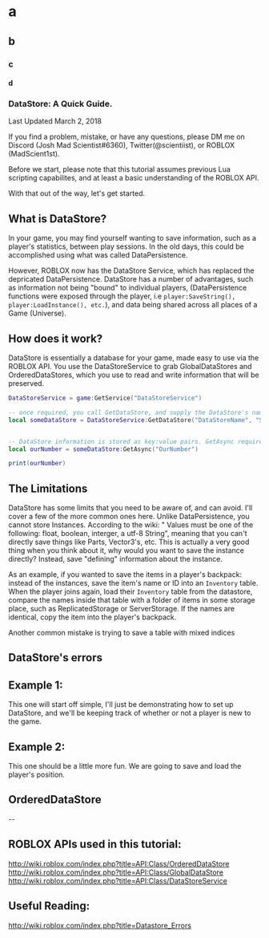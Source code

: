 # a
## b
### c
#### d

### DataStore: A Quick Guide.

Last Updated March 2, 2018

If you find a problem, mistake, or have any questions, please DM me on Discord (Josh Mad Scientist#6360), Twitter(@scientiist), or ROBLOX (MadScient1st).


Before we start, please note that this tutorial assumes previous Lua scripting capabilites, and at least a basic understanding of the ROBLOX API.

With that out of the way, let's get started.

## What is DataStore?

In your game, you may find yourself wanting to save information, such as a player's statistics, between play sessions. In the old days, this could be accomplished using what was called DataPersistence. 

However, ROBLOX now has the DataStore Service, which has replaced the depricated DataPersistence. DataStore has a number of advantages, such as information not being "bound" to individual players, (DataPersistence functions were exposed through the player, i.e `player:SaveString(), player:LoadInstance(), etc.`), and data being shared across all places of a Game (Universe).

## How does it work?

DataStore is essentially a database for your game, made easy to use via the ROBLOX API. You use the DataStoreService to grab GlobalDataStores and OrderedDataStores, which you use to read and write information that will be preserved. 

```lua
DataStoreService = game:GetService("DataStoreService")

-- once required, you call GetDataStore, and supply the DataStore's name, as well as the scope as arguments.
local someDataStore = DataStoreService:GetDataStore("DataStoreName", "ScopeOfThisDataStore")


-- DataStore information is stored as key:value pairs. GetAsync requires the key string, and will return the value. If this is not already set, it will return nil.
local ourNumber = someDataStore:GetAsync("OurNumber")

print(ourNumber)
```

## The Limitations

DataStore has some limits that you need to be aware of, and can avoid. I'll cover a few of the more common ones here. Unlike DataPersistence, you cannot store Instances. According to the wiki: "
Values must be one of the following: float, boolean, interger, a utf-8 String", meaning that you can't directly save things like Parts, Vector3's, etc. This is actually a very good thing when you think about it, why would you want to save the instance directly? Instead, save "defining" information about the instance. 

As an example, if you wanted to save the items in a player's backpack: instead of the instances, save the item's name or ID into an `Inventory` table. When the player joins again, load their `Inventory` table from the datastore, compare the names inside that table with a folder of items in some storage place, such as ReplicatedStorage or ServerStorage. If the names are identical, copy the item into the player's backpack.

Another common mistake is trying to save a table with mixed indices

## DataStore's errors


## Example 1:

This one will start off simple, I'll just be demonstrating how to set up DataStore, and we'll be keeping track of whether or not a player is new to the game.


## Example 2: 
This one should be a little more fun. We are going to save and load the player's position.


## OrderedDataStore


--
## ROBLOX APIs used in this tutorial:
http://wiki.roblox.com/index.php?title=API:Class/OrderedDataStore
http://wiki.roblox.com/index.php?title=API:Class/GlobalDataStore
http://wiki.roblox.com/index.php?title=API:Class/DataStoreService


## Useful Reading:
http://wiki.roblox.com/index.php?title=Datastore_Errors
